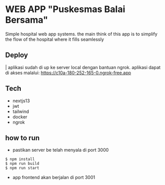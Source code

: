 # WEB APP "Puskesmas Balai Bersama"

Simple hospital web app systems. the main think of this app is to simplify the flow of the hospital where it fills seamlessly

## Deploy

| aplikasi sudah di up ke server local dengan bantuan ngrok. aplikasi dapat di akses malalui: https://c10a-180-252-165-0.ngrok-free.app

## Tech

- nextjs13
- jwt
- tailwind
- docker
- ngrok

## how to run

- pastikan server be telah menyala di port 3000

```
$ npm install
$ npm run build
$ npm run start
```

- app frontend akan berjalan di port 3001
